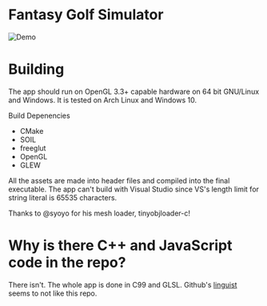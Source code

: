 # Fantasy Golf Simulator
![Demo](http://i.imgur.com/oIPAKZQ.gif)

# Building
The app should run on OpenGL 3.3+ capable hardware on 64 bit GNU/Linux and Windows.
It is tested on Arch Linux and Windows 10.

Build Depenencies
 - CMake
 - SOIL
 - freeglut
 - OpenGL
 - GLEW

All the assets are made into header files and compiled into the final executable.
The app can't build with Visual Studio since VS's length limit for string
literal is 65535 characters.

Thanks to @syoyo for his mesh loader, tinyobjloader-c!

# Why is there C++ and JavaScript code in the repo?

There isn't. The whole app is done in C99 and GLSL.
Github's [linguist](https://github.com/github/linguist) seems to not like
this repo.
